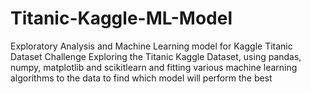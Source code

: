 # Titanic-Kaggle-ML-Model
Exploratory Analysis and Machine Learning model for Kaggle Titanic Dataset Challenge
Exploring the Titanic Kaggle Dataset, using pandas, numpy, matplotlib and scikitlearn and 
fitting various machine learning algorithms to the data to find which model will perform the best
